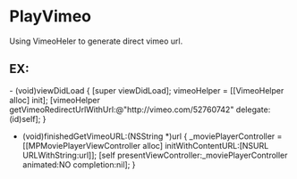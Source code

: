 PlayVimeo
=========

Using VimeoHeler to generate direct vimeo url.

EX:
----
<nowiki>
- (void)viewDidLoad
{
    [super viewDidLoad];
    vimeoHelper = [[VimeoHelper alloc] init];
    [vimeoHelper getVimeoRedirectUrlWithUrl:@"http://vimeo.com/52760742" delegate:(id<VimeoDelegate>)self];
}

- (void)finishedGetVimeoURL:(NSString *)url
{
    _moviePlayerController = [[MPMoviePlayerViewController alloc] initWithContentURL:[NSURL URLWithString:url]];
    [self presentViewController:_moviePlayerController animated:NO completion:nil];
}
</nowiki>
